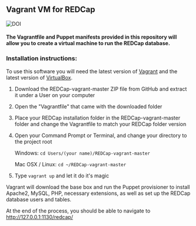 ## Vagrant VM for REDCap
![DOI](https://zenodo.org/badge/DOI/10.5281/zenodo.803357.svg)

#### The Vagrantfile and Puppet manifests provided in this repository will allow you to create a virtual machine to run the REDCap database.

### Installation instructions:
To use this software you will need the latest version of [Vagrant](https://www.vagrantup.com/downloads.html) and the 
latest version of [VirtualBox](https://www.virtualbox.org/wiki/Downloads).

1. Download the REDCap-vagrant-master ZIP file from GitHub and extract it under a User on your computer

2. Open the "Vagrantfile" that came with the downloaded folder

3. Place your REDCap installation folder in the REDCap-vagrant-master folder and change the Vagrantfile to match your REDCap folder version

4. Open your Command Prompt or Terminal, and change your directory to the project root 

      Windows: `cd Users/(your name)/REDCap-vagrant-master`

      Mac OSX / Linux: `cd ~/REDCap-vagrant-master`

5. Type `vagrant up` and let it do it's magic

Vagrant will download the base box and run the Puppet provisioner to install Apache2, MySQL, PHP, necessary extensions, as well as set up the REDCap database users and tables.

At the end of the process, you should be able to navigate to http://127.0.0.1:1130/redcap/
